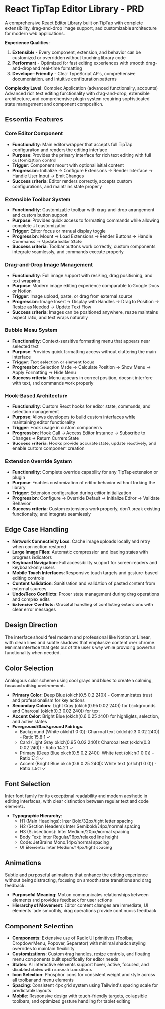 # React TipTap Editor Library - PRD

A comprehensive React Editor Library built on TipTap with complete extensibility, drag-and-drop image support, and customizable architecture for modern web applications.

**Experience Qualities**:
1. **Extensible** - Every component, extension, and behavior can be customized or overridden without touching library code
2. **Performant** - Optimized for fast editing experiences with smooth drag-and-drop and real-time formatting
3. **Developer-Friendly** - Clear TypeScript APIs, comprehensive documentation, and intuitive configuration patterns

**Complexity Level**: Complex Application (advanced functionality, accounts)
Advanced rich text editing functionality with drag-and-drop, extensible architecture, and comprehensive plugin system requiring sophisticated state management and component composition.

## Essential Features

### Core Editor Component
- **Functionality**: Main editor wrapper that accepts full TipTap configuration and renders the editing interface
- **Purpose**: Provides the primary interface for rich text editing with full customization control
- **Trigger**: Component mount with optional initial content
- **Progression**: Initialize → Configure Extensions → Render Interface → Handle User Input → Emit Changes
- **Success criteria**: Editor renders correctly, accepts custom configurations, and maintains state properly

### Extensible Toolbar System
- **Functionality**: Customizable toolbar with drag-and-drop arrangement and custom button support
- **Purpose**: Provides quick access to formatting commands while allowing complete UI customization
- **Trigger**: Editor focus or manual display toggle
- **Progression**: Mount → Load Extensions → Render Buttons → Handle Commands → Update Editor State
- **Success criteria**: Toolbar buttons work correctly, custom components integrate seamlessly, and commands execute properly

### Drag-and-Drop Image Management
- **Functionality**: Full image support with resizing, drag positioning, and text wrapping
- **Purpose**: Modern image editing experience comparable to Google Docs or Notion
- **Trigger**: Image upload, paste, or drag from external source
- **Progression**: Image Insert → Display with Handles → Drag to Position → Resize as Needed → Update Text Flow
- **Success criteria**: Images can be positioned anywhere, resize maintains aspect ratio, and text wraps naturally

### Bubble Menu System
- **Functionality**: Context-sensitive formatting menu that appears near selected text
- **Purpose**: Provides quick formatting access without cluttering the main interface
- **Trigger**: Text selection or element focus
- **Progression**: Selection Made → Calculate Position → Show Menu → Apply Formatting → Hide Menu
- **Success criteria**: Menu appears in correct position, doesn't interfere with text, and commands work properly

### Hook-Based Architecture
- **Functionality**: Custom React hooks for editor state, commands, and selection management
- **Purpose**: Allows developers to build custom interfaces while maintaining editor functionality
- **Trigger**: Hook usage in custom components
- **Progression**: Hook Call → Access Editor Instance → Subscribe to Changes → Return Current State
- **Success criteria**: Hooks provide accurate state, update reactively, and enable custom component creation

### Extension Override System
- **Functionality**: Complete override capability for any TipTap extension or plugin
- **Purpose**: Enables customization of editor behavior without forking the library
- **Trigger**: Extension configuration during editor initialization
- **Progression**: Configure → Override Default → Initialize Editor → Validate Behavior
- **Success criteria**: Custom extensions work properly, don't break existing functionality, and integrate seamlessly

## Edge Case Handling

- **Network Connectivity Loss**: Cache image uploads locally and retry when connection restored
- **Large Image Files**: Automatic compression and loading states with progress indicators
- **Keyboard Navigation**: Full accessibility support for screen readers and keyboard-only users
- **Mobile Touch Interfaces**: Responsive touch targets and gesture-based editing controls
- **Content Validation**: Sanitization and validation of pasted content from external sources
- **Undo/Redo Conflicts**: Proper state management during drag operations and complex edits
- **Extension Conflicts**: Graceful handling of conflicting extensions with clear error messages

## Design Direction

The interface should feel modern and professional like Notion or Linear, with clean lines and subtle shadows that emphasize content over chrome. Minimal interface that gets out of the user's way while providing powerful functionality when needed.

## Color Selection

Analogous color scheme using cool grays and blues to create a calming, focused editing environment.

- **Primary Color**: Deep Blue (oklch(0.5 0.2 240)) - Communicates trust and professionalism for key actions
- **Secondary Colors**: Light Gray (oklch(0.95 0.02 240)) for backgrounds and Charcoal (oklch(0.3 0.02 240)) for text
- **Accent Color**: Bright Blue (oklch(0.6 0.25 240)) for highlights, selection, and active states
- **Foreground/Background Pairings**:
  - Background (White oklch(1 0 0)): Charcoal text (oklch(0.3 0.02 240)) - Ratio 15.8:1 ✓
  - Card (Light Gray oklch(0.95 0.02 240)): Charcoal text (oklch(0.3 0.02 240)) - Ratio 14.2:1 ✓
  - Primary (Deep Blue oklch(0.5 0.2 240)): White text (oklch(1 0 0)) - Ratio 7.1:1 ✓
  - Accent (Bright Blue oklch(0.6 0.25 240)): White text (oklch(1 0 0)) - Ratio 4.9:1 ✓

## Font Selection

Inter font family for its exceptional readability and modern aesthetic in editing interfaces, with clear distinction between regular text and code elements.

- **Typographic Hierarchy**:
  - H1 (Main Headings): Inter Bold/32px/tight letter spacing
  - H2 (Section Headers): Inter Semibold/24px/normal spacing  
  - H3 (Subsections): Inter Medium/20px/normal spacing
  - Body Text: Inter Regular/16px/relaxed line height
  - Code: JetBrains Mono/14px/normal spacing
  - UI Elements: Inter Medium/14px/tight spacing

## Animations

Subtle and purposeful animations that enhance the editing experience without being distracting, focusing on smooth state transitions and drag feedback.

- **Purposeful Meaning**: Motion communicates relationships between elements and provides feedback for user actions
- **Hierarchy of Movement**: Editor content changes are immediate, UI elements fade smoothly, drag operations provide continuous feedback

## Component Selection

- **Components**: Extensive use of Radix UI primitives (Toolbar, DropdownMenu, Popover, Separator) with minimal shadcn styling overrides to maintain flexibility
- **Customizations**: Custom drag handles, resize controls, and floating menu components built specifically for editor needs
- **States**: All interactive elements support hover, active, focused, and disabled states with smooth transitions
- **Icon Selection**: Phosphor Icons for consistent weight and style across all toolbar and menu elements
- **Spacing**: Consistent 4px grid system using Tailwind's spacing scale for predictable layouts
- **Mobile**: Responsive design with touch-friendly targets, collapsible toolbars, and optimized gesture handling for tablet editing